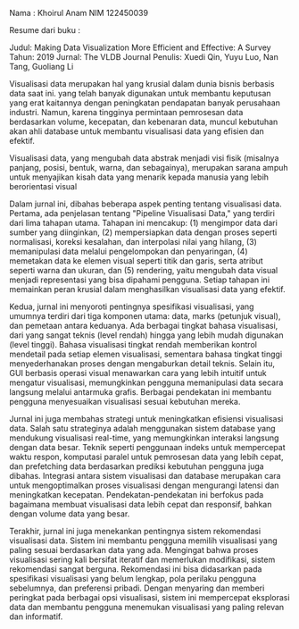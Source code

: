 Nama : Khoirul Anam
NIM 122450039

Resume dari buku :

Judul: Making Data Visualization More Efficient and Effective: A Survey
Tahun: 2019
Jurnal: The VLDB Journal
Penulis: Xuedi Qin, Yuyu Luo, Nan Tang, Guoliang Li

  Visualisasi data merupakan hal yang krusial dalam dunia bisnis berbasis data saat ini. yang telah banyak digunakan untuk 
membantu keputusan yang erat kaitannya dengan peningkatan pendapatan banyak perusahaan industri.
Namun, karena tingginya permintaan pemrosesan data berdasarkan volume, kecepatan, dan kebenaran data,
muncul kebutuhan akan ahli database untuk membantu visualisasi data yang efisien dan efektif.

  Visualisasi data, yang mengubah data abstrak menjadi visi fisik (misalnya panjang, posisi, bentuk, warna, dan sebagainya), merupakan
sarana ampuh untuk menyajikan kisah data yang menarik kepada manusia yang lebih berorientasi visual

Dalam jurnal ini, dibahas beberapa aspek penting tentang visualisasi data. Pertama, ada penjelasan tentang "Pipeline Visualisasi Data," yang terdiri dari lima tahapan utama. 
Tahapan ini mencakup: (1) mengimpor data dari sumber yang diinginkan,
(2) mempersiapkan data dengan proses seperti normalisasi, koreksi kesalahan, dan interpolasi nilai yang hilang, 
(3) memanipulasi data melalui pengelompokan dan penyaringan, (4) memetakan data ke elemen visual seperti titik dan garis, serta atribut seperti warna dan ukuran, 
dan (5) rendering, yaitu mengubah data visual menjadi representasi yang bisa dipahami pengguna. Setiap tahapan ini memainkan peran krusial dalam menghasilkan visualisasi data yang efektif.

Kedua, jurnal ini menyoroti pentingnya spesifikasi visualisasi, yang umumnya terdiri dari tiga komponen utama: data, marks (petunjuk visual), dan pemetaan antara keduanya. 
Ada berbagai tingkat bahasa visualisasi, dari yang sangat teknis (level rendah) hingga yang lebih mudah digunakan (level tinggi).
Bahasa visualisasi tingkat rendah memberikan kontrol mendetail pada setiap elemen visualisasi, sementara bahasa tingkat tinggi menyederhanakan proses dengan mengaburkan detail teknis. 
Selain itu, GUI berbasis operasi visual menawarkan cara yang lebih intuitif untuk mengatur visualisasi, memungkinkan pengguna memanipulasi data secara langsung melalui antarmuka grafis. 
Berbagai pendekatan ini membantu pengguna menyesuaikan visualisasi sesuai kebutuhan mereka.

Jurnal ini juga membahas strategi untuk meningkatkan efisiensi visualisasi data. Salah satu strateginya adalah menggunakan sistem database yang mendukung visualisasi real-time, yang memungkinkan interaksi langsung dengan data besar.
Teknik seperti penggunaan indeks untuk mempercepat waktu respon, komputasi paralel untuk pemrosesan data yang lebih cepat, dan prefetching data berdasarkan prediksi kebutuhan pengguna juga dibahas.
Integrasi antara sistem visualisasi dan database merupakan cara untuk mengoptimalkan proses visualisasi dengan mengurangi latensi dan meningkatkan kecepatan.
Pendekatan-pendekatan ini berfokus pada bagaimana membuat visualisasi data lebih cepat dan responsif, bahkan dengan volume data yang besar.

Terakhir, jurnal ini juga menekankan pentingnya sistem rekomendasi visualisasi data. Sistem ini membantu pengguna memilih visualisasi yang paling sesuai berdasarkan data yang ada. 
Mengingat bahwa proses visualisasi sering kali bersifat iteratif dan memerlukan modifikasi, sistem rekomendasi sangat berguna. 
Rekomendasi ini bisa didasarkan pada spesifikasi visualisasi yang belum lengkap, pola perilaku pengguna sebelumnya, dan preferensi pribadi. 
Dengan menyaring dan memberi peringkat pada berbagai opsi visualisasi, sistem ini mempercepat eksplorasi data dan membantu pengguna menemukan visualisasi yang paling relevan dan informatif.
